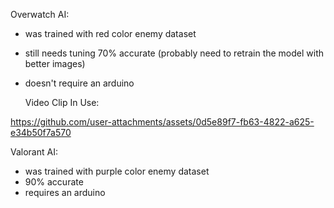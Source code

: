 Overwatch AI:
- was trained with red color enemy dataset
- still needs tuning 70% accurate (probably need to retrain the model with better images)
- doesn't require an arduino

  Video Clip In Use:

https://github.com/user-attachments/assets/0d5e89f7-fb63-4822-a625-e34b50f7a570



Valorant AI:
- was trained with purple color enemy dataset
- 90% accurate
- requires an arduino


